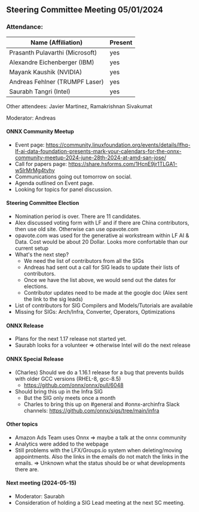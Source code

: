 ## Steering Committee Meeting 05/01/2024

### Attendance:

| Name (Affiliation)              | Present  |
| ------------------------------- | -------- |
| Prasanth Pulavarthi (Microsoft) | yes |
| Alexandre Eichenberger (IBM)    | yes |
| Mayank Kaushik (NVIDIA)         | yes |
| Andreas Fehlner (TRUMPF Laser)  | yes |
| Saurabh Tangri (Intel)          | yes |

Other attendees: Javier Martinez, Ramakrishnan Sivakumat

Moderator: Andreas

#### ONNX Community Meetup
- Event page: https://community.linuxfoundation.org/events/details/lfhq-lf-ai-data-foundation-presents-mark-your-calendars-for-the-onnx-community-meetup-2024-june-28th-2024-at-amd-san-jose/
- Call for papers page: https://share.hsforms.com/1HcnE9jr1TLGA1-w5IrMrMg4tvhy
- Communications going out tomorrow on social.
- Agenda outlined on Event page.
- Looking for topics for panel discussion.

#### Steering Committee Election
- Nomination period is over. There are 11 candidates.
- Alex discussed voting form with LF and if there are China contributors, then use old site. Otherwise can use opavote.com
- opavote.com was used for the generative ai workstream within LF AI & Data. Cost would be about 20 Dollar. Looks more confortable than our current setup
- What's the next step?
  - We need the list of contributors from all the SIGs
  - Andreas had sent out a call for SIG leads to update their lists of contributors.
  - Once we have the list above, we would send out the dates for elections.
  - Contributor updates need to be made at the google doc (Alex sent the link to the sig leads)
- List of contributors for SIG Compilers and Models/Tutorials are available
- Missing for SIGs: Arch/Infra, Converter, Operators, Optimizations

#### ONNX Release
- Plans for the next 1.17 release not started yet.
- Saurabh looks for a volunteer => otherwise Intel will do the next release

#### ONNX Special Release
- (Charles) Should we do a 1.16.1 release for a bug that prevents builds with older GCC versions (RHEL-8, gcc-8.5)
  - https://github.com/onnx/onnx/pull/6048
- Should bring this up in the Infra SIG
  - But the SIG only meets once a month
  - Charles to bring this up on #general and #onnx-archinfra Slack channels: https://github.com/onnx/sigs/tree/main/infra

#### Other topics
- Amazon Ads Team uses Onnx => maybe a talk at the onnx community
- Analytics were added to the webpage
- Still problems with the LFX/Groups.io system when deleting/moving appointments. Also the links in the emails do not match the links in the emails. => Unknown what the status should be or what developments there are. 

#### Next meeting (2024-05-15) 
 - Moderator: Saurabh
 - Consideration of holding a SIG Lead meeting at the next SC meeting. 
